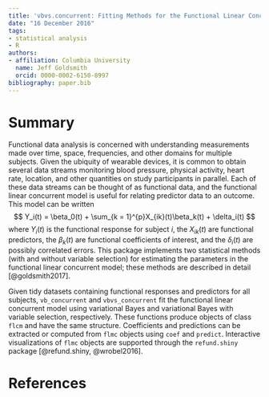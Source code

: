 ```yaml
---
title: 'vbvs.concurrent: Fitting Methods for the Functional Linear Concurrent Model'
date: "16 December 2016"
tags:
- statistical analysis
- R
authors:
- affiliation: Columbia University
  name: Jeff Goldsmith
  orcid: 0000-0002-6150-8997
bibliography: paper.bib
---
```


# Summary

Functional data analysis is concerned with understanding measurements made over time, space, frequencies, and other domains for multiple subjects. Given the ubiquity of wearable devices, it is common to obtain several data streams monitoring blood pressure, physical activity, heart rate, location, and other quantities on study participants in parallel. Each of these data streams can be thought of as functional data, and the functional linear concurrent model is useful for relating predictor data to an outcome. This model can be written 
$$
Y_i(t) = \beta_0(t) + \sum_{k = 1}^{p}X_{ik}(t)\beta_k(t) + \delta_i(t)
$$
where $Y_i(t)$ is the functional response for subject $i$, the $X_{ik}(t)$ are functional predictors, the $\beta_k(t)$ are functional coefficients of interest, and the $\delta_i(t)$ are possibly correlated errors. This package implements two statistical methods (with and without variable selection) for estimating the parameters in the functional linear concurrent model; these methods are described in detail [@goldsmith2017]. 

Given tidy datasets containing functional responses and predictors for all subjects, `vb_concurrent` and `vbvs_concurrent` fit the functional linear concurrent model using variational Bayes and variational Bayes with variable selection, respectively. These functions produce objects of class `flcm` and have the same structure. Coefficients and predictions can be extracted or computed from `flmc` objects using `coef` and `predict`. Interactive visualizations of `flmc` objects are supported through the `refund.shiny` package [@refund.shiny, @wrobel2016]. 


# References

